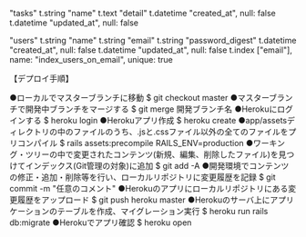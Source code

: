 "tasks"
  t.string   "name"
  t.text     "detail"
  t.datetime "created_at", null: false
  t.datetime "updated_at", null: false


"users"
  t.string      "name"
  t.string      "email"
  t.string      "password_digest"
  t.datetime    "created_at", null: false
  t.datetime    "updated_at", null: false
  t.index       ["email"], name: "index_users_on_email", unique: true


  【デプロイ手順】
  
  ●ローカルでマスターブランチに移動
    $ git checkout master
  ●マスターブランチで開発中ブランチをマージする
    $ git merge 開発ブランチ名
  ●Herokuにログインする
    $ heroku login
  ●Herokuアプリ作成
    $ heroku create
  ●app/assetsディレクトリの中のファイルのうち、.jsと.cssファイル以外の全てのファイルをプリコンパイル
    $ rails assets:precompile RAILS_ENV=production
  ●ワーキング・ツリーの中で変更されたコンテンツ(新規、編集、削除したファイル)を見つけてインデックス(Git管理の対象)に追加
    $ git add -A
  ●開発環境でコンテンツの修正・追加・削除等を行い、ローカルリポジトリに変更履歴を記録
    $ git commit -m "任意のコメント"
  ●Herokuのアプリにローカルリポジトリにある変更履歴をアップロード
    $ git push heroku master
  ●Herokuのサーバ上にアプリケーションのテーブルを作成、マイグレーション実行
    $ heroku run rails db:migrate
  ●Herokuでアプリ確認
    $ heroku open 
